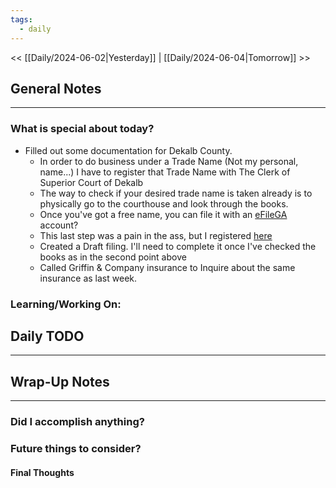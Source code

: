 ```yaml
---
tags:
  - daily
---
```

<< [[Daily/2024-06-02|Yesterday]] |  [[Daily/2024-06-04|Tomorrow]] >>

## General Notes
---
### What is special about today?
- Filled out some documentation for Dekalb County.
	- In order to do business under a Trade Name (Not my personal, name...) I have to register that Trade Name with The Clerk of Superior Court of Dekalb
	- The way to check if your desired trade name is taken already is to physically go to the courthouse and look through the books.
	- Once you've got a free name, you can file it with an [eFileGA](https://efilega.tylertech.cloud/OfsEfsp/ui/landing) account?
	- This last step was a pain in the ass, but I registered [here](https://efilega.tylertech.cloud/OfsEfsp/ui/register/user-information)
	- Created a Draft filing.  I'll need to complete it once I've checked the books as in the second point above
	- Called Griffin & Company insurance to Inquire about the same insurance as last week.

### Learning/Working On:



## Daily TODO
---




## Wrap-Up Notes
---
### Did I accomplish anything?
### Future things to consider?
#### Final Thoughts

